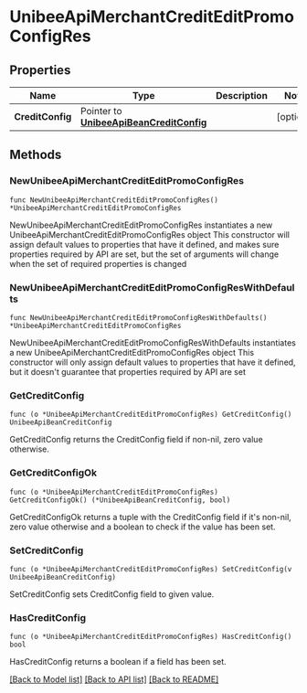 # UnibeeApiMerchantCreditEditPromoConfigRes

## Properties

Name | Type | Description | Notes
------------ | ------------- | ------------- | -------------
**CreditConfig** | Pointer to [**UnibeeApiBeanCreditConfig**](UnibeeApiBeanCreditConfig.md) |  | [optional] 

## Methods

### NewUnibeeApiMerchantCreditEditPromoConfigRes

`func NewUnibeeApiMerchantCreditEditPromoConfigRes() *UnibeeApiMerchantCreditEditPromoConfigRes`

NewUnibeeApiMerchantCreditEditPromoConfigRes instantiates a new UnibeeApiMerchantCreditEditPromoConfigRes object
This constructor will assign default values to properties that have it defined,
and makes sure properties required by API are set, but the set of arguments
will change when the set of required properties is changed

### NewUnibeeApiMerchantCreditEditPromoConfigResWithDefaults

`func NewUnibeeApiMerchantCreditEditPromoConfigResWithDefaults() *UnibeeApiMerchantCreditEditPromoConfigRes`

NewUnibeeApiMerchantCreditEditPromoConfigResWithDefaults instantiates a new UnibeeApiMerchantCreditEditPromoConfigRes object
This constructor will only assign default values to properties that have it defined,
but it doesn't guarantee that properties required by API are set

### GetCreditConfig

`func (o *UnibeeApiMerchantCreditEditPromoConfigRes) GetCreditConfig() UnibeeApiBeanCreditConfig`

GetCreditConfig returns the CreditConfig field if non-nil, zero value otherwise.

### GetCreditConfigOk

`func (o *UnibeeApiMerchantCreditEditPromoConfigRes) GetCreditConfigOk() (*UnibeeApiBeanCreditConfig, bool)`

GetCreditConfigOk returns a tuple with the CreditConfig field if it's non-nil, zero value otherwise
and a boolean to check if the value has been set.

### SetCreditConfig

`func (o *UnibeeApiMerchantCreditEditPromoConfigRes) SetCreditConfig(v UnibeeApiBeanCreditConfig)`

SetCreditConfig sets CreditConfig field to given value.

### HasCreditConfig

`func (o *UnibeeApiMerchantCreditEditPromoConfigRes) HasCreditConfig() bool`

HasCreditConfig returns a boolean if a field has been set.


[[Back to Model list]](../README.md#documentation-for-models) [[Back to API list]](../README.md#documentation-for-api-endpoints) [[Back to README]](../README.md)


